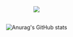 <div align="center">
<!-- <img src="https://capsule-render.vercel.app/api?type=waving&color=ffc0cb&height=200&section=header&text=ddddddoii&fontSize=50"> -->
<!-- <br> -->
<img src="https://mblogthumb-phinf.pstatic.net/MjAyMTExMDlfNDIg/MDAxNjM2NDM3MTQxMjk0.33kckAvmYt4QYA9LOA80jXxzdYb6FvCk_kBCsYesjrsg.iGUUqzbwuUgBjg_er987_30Yp1XotanqXV6a8nsAiaog.GIF.fnvl_8_/%25EB%25B0%2594%25EB%2584%25AC%25EB%25A1%259C%25ED%2594%25BC_%25EC%259B%2580%25EC%25A7%25A42.gif?type=w800" />
<br></br>
 
![Anurag's GitHub stats](https://github-readme-stats.vercel.app/api?username=imddoy&show_icons=true&theme=dracula)
